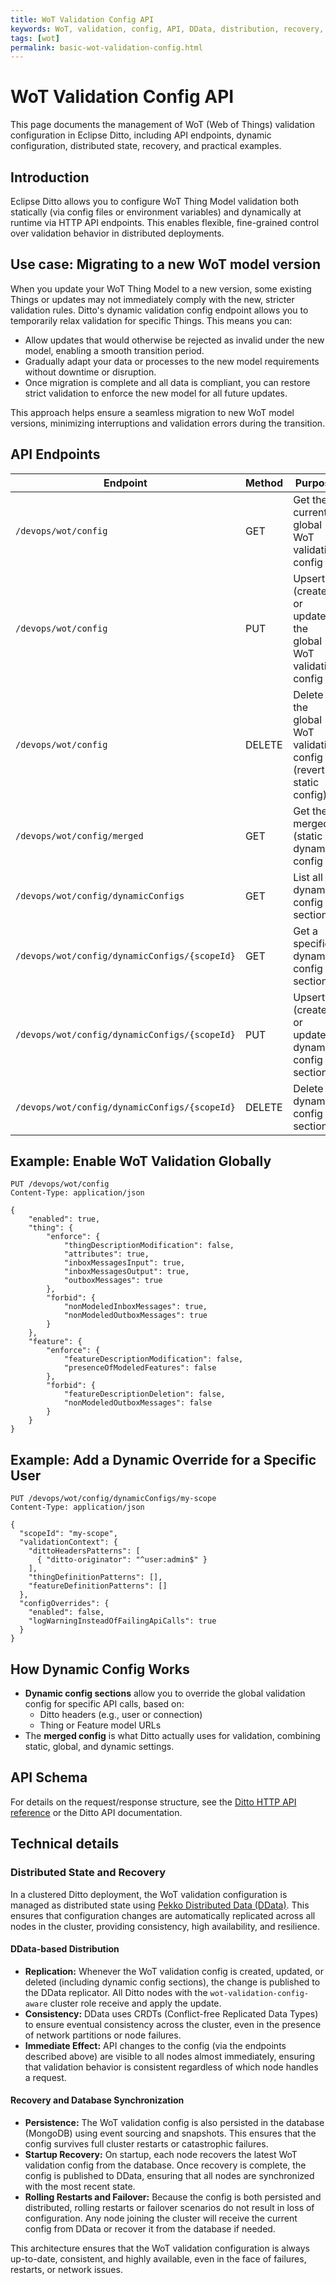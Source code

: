 ```yaml
---
title: WoT Validation Config API
keywords: WoT, validation, config, API, DData, distribution, recovery, example
tags: [wot]
permalink: basic-wot-validation-config.html
---
```


# WoT Validation Config API

This page documents the management of WoT (Web of Things) validation configuration in Eclipse Ditto, including API endpoints, dynamic configuration, distributed state, recovery, and practical examples.

## Introduction

Eclipse Ditto allows you to configure WoT Thing Model validation both statically (via config files or environment variables) and dynamically at runtime via HTTP API endpoints. This enables flexible, fine-grained control over validation behavior in distributed deployments.

## Use case: Migrating to a new WoT model version

When you update your WoT Thing Model to a new version, some existing Things or updates may not immediately comply with the new, stricter validation rules. Ditto's dynamic validation config endpoint allows you to temporarily relax validation for specific Things. This means you can:

- Allow updates that would otherwise be rejected as invalid under the new model, enabling a smooth transition period.
- Gradually adapt your data or processes to the new model requirements without downtime or disruption.
- Once migration is complete and all data is compliant, you can restore strict validation to enforce the new model for all future updates.

This approach helps ensure a seamless migration to new WoT model versions, minimizing interruptions and validation errors during the transition.

## API Endpoints

| Endpoint | Method | Purpose                                                           |
|----------|--------|-------------------------------------------------------------------|
| `/devops/wot/config` | GET | Get the current global WoT validation config                      |
| `/devops/wot/config` | PUT | Upsert (create or update) the global WoT validation config        |
| `/devops/wot/config` | DELETE | Delete the global WoT validation config (revert to static config) |
| `/devops/wot/config/merged` | GET | Get the merged (static + dynamic) config                          |
| `/devops/wot/config/dynamicConfigs` | GET | List all dynamic config sections                                  |
| `/devops/wot/config/dynamicConfigs/{scopeId}` | GET | Get a specific dynamic config section                             |
| `/devops/wot/config/dynamicConfigs/{scopeId}` | PUT | Upsert (create or update) a dynamic config section                |
| `/devops/wot/config/dynamicConfigs/{scopeId}` | DELETE | Delete a dynamic config section                                   |

## Example: Enable WoT Validation Globally

```http
PUT /devops/wot/config
Content-Type: application/json

{
    "enabled": true,
    "thing": {
        "enforce": {
            "thingDescriptionModification": false,
            "attributes": true,
            "inboxMessagesInput": true,
            "inboxMessagesOutput": true,
            "outboxMessages": true
        },
        "forbid": {
            "nonModeledInboxMessages": true,
            "nonModeledOutboxMessages": true
        }
    },
    "feature": {
        "enforce": {
            "featureDescriptionModification": false,
            "presenceOfModeledFeatures": false
        },
        "forbid": {
            "featureDescriptionDeletion": false,
            "nonModeledOutboxMessages": false
        }
    }
}
```

## Example: Add a Dynamic Override for a Specific User

```http
PUT /devops/wot/config/dynamicConfigs/my-scope
Content-Type: application/json

{
  "scopeId": "my-scope",
  "validationContext": {
    "dittoHeadersPatterns": [
      { "ditto-originator": "^user:admin$" }
    ],
    "thingDefinitionPatterns": [],
    "featureDefinitionPatterns": []
  },
  "configOverrides": {
    "enabled": false,
    "logWarningInsteadOfFailingApiCalls": true
  }
}
```

## How Dynamic Config Works

- **Dynamic config sections** allow you to override the global validation config for specific API calls, based on:
  - Ditto headers (e.g., user or connection)
  - Thing or Feature model URLs
- The **merged config** is what Ditto actually uses for validation, combining static, global, and dynamic settings.

## API Schema

For details on the request/response structure, see the [Ditto HTTP API reference](/http-api-doc.html) or the Ditto API documentation.

## Technical details

### Distributed State and Recovery

In a clustered Ditto deployment, the WoT validation configuration is managed as distributed state using [Pekko Distributed Data (DData)](https://pekko.apache.org/docs/pekko/current/typed/distributed-data.html). This ensures that configuration changes are automatically replicated across all nodes in the cluster, providing consistency, high availability, and resilience.

#### DData-based Distribution

- **Replication:** Whenever the WoT validation config is created, updated, or deleted (including dynamic config sections), the change is published to the DData replicator. All Ditto nodes with the `wot-validation-config-aware` cluster role receive and apply the update.
- **Consistency:** DData uses CRDTs (Conflict-free Replicated Data Types) to ensure eventual consistency across the cluster, even in the presence of network partitions or node failures.
- **Immediate Effect:** API changes to the config (via the endpoints described above) are visible to all nodes almost immediately, ensuring that validation behavior is consistent regardless of which node handles a request.

#### Recovery and Database Synchronization

- **Persistence:** The WoT validation config is also persisted in the database (MongoDB) using event sourcing and snapshots. This ensures that the config survives full cluster restarts or catastrophic failures.
- **Startup Recovery:** On startup, each node recovers the latest WoT validation config from the database. Once recovery is complete, the config is published to DData, ensuring that all nodes are synchronized with the most recent state.
- **Rolling Restarts and Failover:** Because the config is both persisted and distributed, rolling restarts or failover scenarios do not result in loss of configuration. Any node joining the cluster will receive the current config from DData or recover it from the database if needed.

This architecture ensures that the WoT validation configuration is always up-to-date, consistent, and highly available, even in the face of failures, restarts, or network issues. 